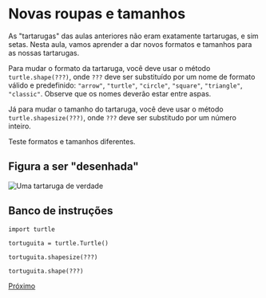 # Novas roupas e tamanhos

As "tartarugas" das aulas anteriores não eram exatamente tartarugas, e sim
setas. Nesta aula, vamos aprender a dar novos formatos e tamanhos para as
nossas tartarugas.

Para mudar o formato da tartaruga, você deve usar o método ```turtle.shape(???)```,
onde ```???``` deve ser substituído por um nome de formato válido e predefinido:
```"arrow"```, ```"turtle"```, ```"circle"```, ```"square"```, ```"triangle"```, ```"classic"```.
Observe que os nomes deverão estar entre aspas.

Já para mudar o tamanho do tartaruga, você deve usar o método ```turtle.shapesize(???)```,
onde ```???``` deve ser substitudo por um número inteiro.

Teste formatos e tamanhos diferentes.

## Figura a ser "desenhada"
![Uma tartaruga de verdade](01_novas_roupas.png "Tartaruga com formato de tartaruga")

## Banco de instruções

```import turtle```

```tortuguita = turtle.Turtle()```

```tortuguita.shapesize(???)```

```tortuguita.shape(???)```

[Próximo](02_????.md)
